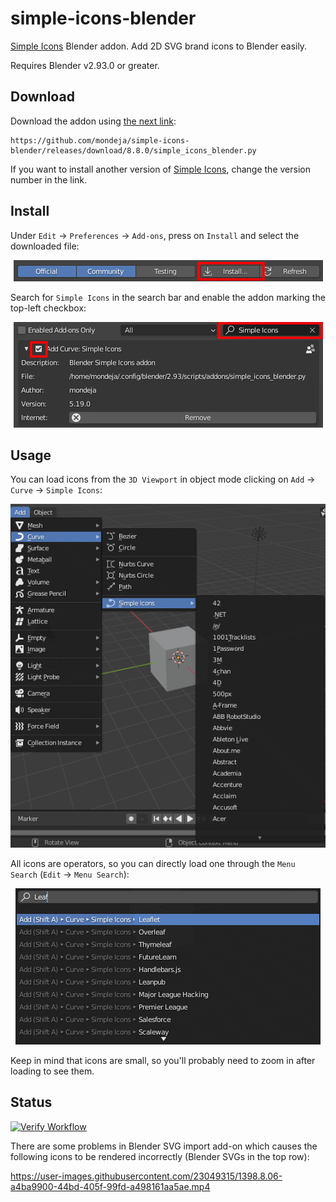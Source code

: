 # simple-icons-blender

[Simple Icons] Blender addon. Add 2D SVG brand icons to Blender easily.

Requires Blender v2.93.0 or greater.

## Download

Download the addon using [the next link](https://github.com/mondeja/simple-icons-blender/releases/download/8.8.0/simple_icons_blender.py):

```
https://github.com/mondeja/simple-icons-blender/releases/download/8.8.0/simple_icons_blender.py
```

If you want to install another version of [Simple Icons], change the version
number in the link.

## Install

Under `Edit` -> `Preferences` -> `Add-ons`, press on `Install` and select the
downloaded file:

<p align="center">
  <img src="images/install-button.png" "Simple Icons in drawio">
</p>

Search for `Simple Icons` in the search bar and enable the addon marking the
top-left checkbox:

<p align="center">
  <img src="images/enable-addon.png" "Simple Icons in drawio">
</p>


## Usage

You can load icons from the `3D Viewport` in object mode clicking on `Add` ->
`Curve` -> `Simple Icons`:

<p align="center">
  <img src="images/selector-usage.png" "Simple Icons in drawio">
</p>

All icons are operators, so you can directly load one through the `Menu Search`
(`Edit` -> `Menu Search`):

<p align="center">
  <img src="images/menu-search-usage.png" "Simple Icons in drawio">
</p>

Keep in mind that icons are small, so you'll probably need to zoom in after
loading to see them.

## Status

[![Verify Workflow][tests-badge]][tests-link]

There are some problems in Blender SVG import add-on which causes the following
icons to be rendered incorrectly (Blender SVGs in the top row):

https://user-images.githubusercontent.com/23049315/1398.8.06-a4ba9900-44bd-405f-99fd-a498161aa5ae.mp4

[Simple Icons]: https://simpleicons.org
[tests-link]: https://github.com/mondeja/simple-icons-blender/actions/workflows/verify.yml
[tests-badge]: https://img.shields.io/github/actions/workflow/status/mondeja/simple-icons-blender/verify.yml?branch=develop&label=tests
